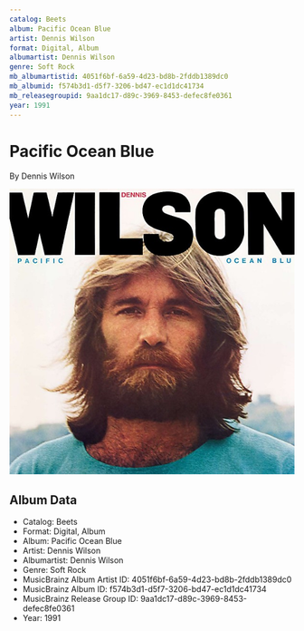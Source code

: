```yaml
---
catalog: Beets
album: Pacific Ocean Blue
artist: Dennis Wilson
format: Digital, Album
albumartist: Dennis Wilson
genre: Soft Rock
mb_albumartistid: 4051f6bf-6a59-4d23-bd8b-2fddb1389dc0
mb_albumid: f574b3d1-d5f7-3206-bd47-ec1d1dc41734
mb_releasegroupid: 9aa1dc17-d89c-3969-8453-defec8fe0361
year: 1991
---
```


# Pacific Ocean Blue

By Dennis Wilson

![](../../assets/beetscovers/Dennis_Wilson-Pacific_Ocean_Blue.jpg)

## Album Data

- Catalog: Beets
- Format: Digital, Album
- Album: Pacific Ocean Blue
- Artist: Dennis Wilson
- Albumartist: Dennis Wilson
- Genre: Soft Rock
- MusicBrainz Album Artist ID: 4051f6bf-6a59-4d23-bd8b-2fddb1389dc0
- MusicBrainz Album ID: f574b3d1-d5f7-3206-bd47-ec1d1dc41734
- MusicBrainz Release Group ID: 9aa1dc17-d89c-3969-8453-defec8fe0361
- Year: 1991

